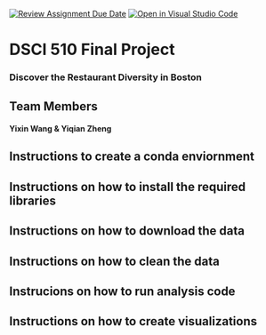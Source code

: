 [![Review Assignment Due Date](https://classroom.github.com/assets/deadline-readme-button-24ddc0f5d75046c5622901739e7c5dd533143b0c8e959d652212380cedb1ea36.svg)](https://classroom.github.com/a/h_LXMCrc)
[![Open in Visual Studio Code](https://classroom.github.com/assets/open-in-vscode-718a45dd9cf7e7f842a935f5ebbe5719a5e09af4491e668f4dbf3b35d5cca122.svg)](https://classroom.github.com/online_ide?assignment_repo_id=12785817&assignment_repo_type=AssignmentRepo)
# DSCI 510 Final Project

###  Discover the Restaurant Diversity in Boston

## Team Members 
#### Yixin Wang & Yiqian Zheng

## Instructions to create a conda enviornment

## Instructions on how to install the required libraries

## Instructions on how to download the data

## Instructions on how to clean the data

## Instrucions on how to run analysis code

## Instructions on how to create visualizations
